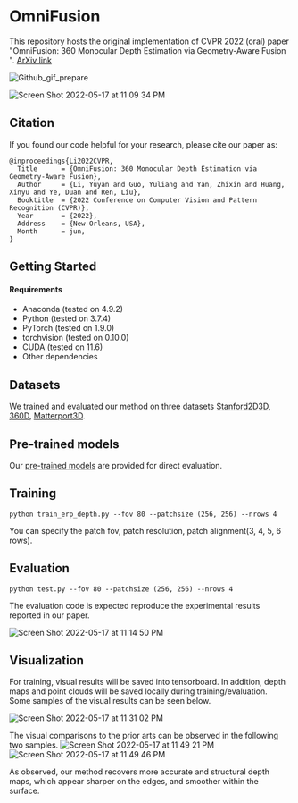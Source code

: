# OmniFusion

This repository hosts the original implementation of CVPR 2022 (oral) paper "OmniFusion: 360 Monocular Depth Estimation via Geometry-Aware Fusion
". [ArXiv link](https://arxiv.org/abs/2203.00838)

![Github_gif_prepare](https://user-images.githubusercontent.com/13290379/170779589-a9061c75-7c00-4e61-883a-c5083b620893.gif)

![Screen Shot 2022-05-17 at 11 09 34 PM](https://user-images.githubusercontent.com/13290379/168969309-60e38f9b-7881-4e8d-89f8-7994dca624d4.png)


## Citation
If you found our code helpful for your research, please cite our paper as:

```
@inproceedings{Li2022CVPR,
  Title      = {OmniFusion: 360 Monocular Depth Estimation via Geometry-Aware Fusion},
  Author     = {Li, Yuyan and Guo, Yuliang and Yan, Zhixin and Huang, Xinyu and Ye, Duan and Ren, Liu},
  Booktitle  = {2022 Conference on Computer Vision and Pattern Recognition (CVPR)},
  Year       = {2022},
  Address    = {New Orleans, USA},
  Month      = jun,
}
```

## Getting Started
#### Requirements
- Anaconda (tested on 4.9.2)
- Python (tested on 3.7.4)
- PyTorch (tested on 1.9.0)
- torchvision (tested on 0.10.0)
- CUDA (tested on 11.6)
- Other dependencies

## Datasets
We trained and evaluated our method on three datasets [Stanford2D3D](http://buildingparser.stanford.edu/dataset.html), 
[360D](https://vcl3d.github.io/3D60/), [Matterport3D](https://niessner.github.io/Matterport/).

## Pre-trained models

Our [pre-trained models](https://drive.google.com/drive/folders/1b6mZJhF3j914AZ6TOGXrqgtGcHzHUAOc?usp=sharing) are provided for direct evaluation.

##  Training
```
python train_erp_depth.py --fov 80 --patchsize (256, 256) --nrows 4
```
You can specify the patch fov, patch resolution, patch alignment(3, 4, 5, 6 rows).

## Evaluation
```
python test.py --fov 80 --patchsize (256, 256) --nrows 4
```
The evaluation code is expected reproduce the experimental results reported in our paper.

![Screen Shot 2022-05-17 at 11 14 50 PM](https://user-images.githubusercontent.com/13290379/168969991-afd0d9c5-cd18-4dda-8eaa-5ff597a6cbc2.png)


## Visualization
For training, visual results will be saved into tensorboard. In addition, depth maps and point clouds will be saved locally during training/evaluation. Some samples of the visual results can be seen below.

![Screen Shot 2022-05-17 at 11 31 02 PM](https://user-images.githubusercontent.com/13290379/168973637-ab76eeaf-dc5c-4c43-8037-ae80aedb3462.png)

The visual comparisons to the prior arts can be observed in the following two samples.
![Screen Shot 2022-05-17 at 11 49 21 PM](https://user-images.githubusercontent.com/13290379/168975739-0d6fd8e4-b88c-4e39-aae2-c5667cc3804c.png)
![Screen Shot 2022-05-17 at 11 49 46 PM](https://user-images.githubusercontent.com/13290379/168975755-080838a1-7ea9-490d-a765-624d857f2033.png)

As observed, our method recovers more accurate and structural depth maps, which appear sharper on the edges, and smoother within the surface.



